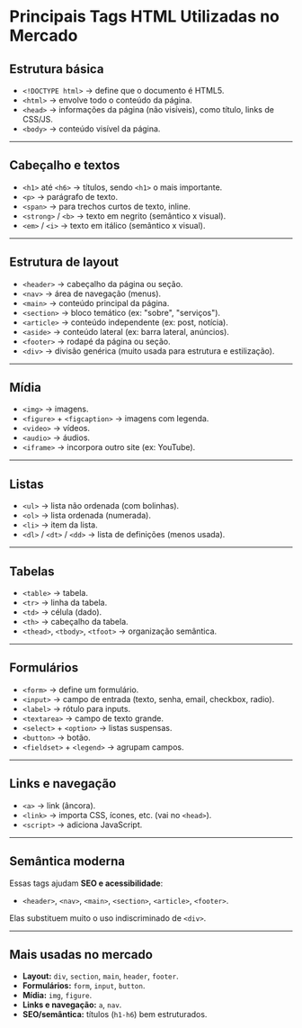 # Principais Tags HTML Utilizadas no Mercado

## Estrutura básica
- `<!DOCTYPE html>` → define que o documento é HTML5.  
- `<html>` → envolve todo o conteúdo da página.  
- `<head>` → informações da página (não visíveis), como título, links de CSS/JS.  
- `<body>` → conteúdo visível da página.  

---

## Cabeçalho e textos
- `<h1>` até `<h6>` → títulos, sendo `<h1>` o mais importante.  
- `<p>` → parágrafo de texto.  
- `<span>` → para trechos curtos de texto, inline.  
- `<strong>` / `<b>` → texto em negrito (semântico x visual).  
- `<em>` / `<i>` → texto em itálico (semântico x visual).  

---

## Estrutura de layout
- `<header>` → cabeçalho da página ou seção.  
- `<nav>` → área de navegação (menus).  
- `<main>` → conteúdo principal da página.  
- `<section>` → bloco temático (ex: "sobre", "serviços").  
- `<article>` → conteúdo independente (ex: post, notícia).  
- `<aside>` → conteúdo lateral (ex: barra lateral, anúncios).  
- `<footer>` → rodapé da página ou seção.  
- `<div>` → divisão genérica (muito usada para estrutura e estilização).  

---

## Mídia
- `<img>` → imagens.  
- `<figure>` + `<figcaption>` → imagens com legenda.  
- `<video>` → vídeos.  
- `<audio>` → áudios.  
- `<iframe>` → incorpora outro site (ex: YouTube).  

---

## Listas
- `<ul>` → lista não ordenada (com bolinhas).  
- `<ol>` → lista ordenada (numerada).  
- `<li>` → item da lista.  
- `<dl>` / `<dt>` / `<dd>` → lista de definições (menos usada).  

---

## Tabelas
- `<table>` → tabela.  
- `<tr>` → linha da tabela.  
- `<td>` → célula (dado).  
- `<th>` → cabeçalho da tabela.  
- `<thead>`, `<tbody>`, `<tfoot>` → organização semântica.  

---

## Formulários
- `<form>` → define um formulário.  
- `<input>` → campo de entrada (texto, senha, email, checkbox, radio).  
- `<label>` → rótulo para inputs.  
- `<textarea>` → campo de texto grande.  
- `<select>` + `<option>` → listas suspensas.  
- `<button>` → botão.  
- `<fieldset>` + `<legend>` → agrupam campos.  

---

## Links e navegação
- `<a>` → link (âncora).  
- `<link>` → importa CSS, ícones, etc. (vai no `<head>`).  
- `<script>` → adiciona JavaScript.  

---

## Semântica moderna
Essas tags ajudam **SEO e acessibilidade**:  
- `<header>`, `<nav>`, `<main>`, `<section>`, `<article>`, `<footer>`.  

Elas substituem muito o uso indiscriminado de `<div>`.  

---

## Mais usadas no mercado
- **Layout:** `div`, `section`, `main`, `header`, `footer`.  
- **Formulários:** `form`, `input`, `button`.  
- **Mídia:** `img`, `figure`.  
- **Links e navegação:** `a`, `nav`.  
- **SEO/semântica:** títulos (`h1-h6`) bem estruturados.  
